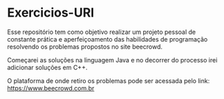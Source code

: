 # Exercicios-URI

Esse repositório tem como objetivo realizar um projeto pessoal de constante prática e aperfeiçoamento
das habilidades de programação resolvendo os problemas propostos no site beecrowd.

Começarei as soluções na linguagem Java e no decorrer do processo irei adicionar soluções em C++.

O plataforma de onde retiro os problemas pode ser acessada pelo link: https://www.beecrowd.com.br
